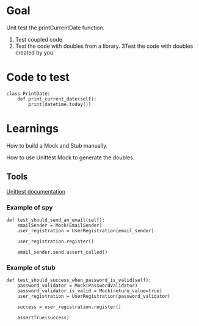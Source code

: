 # Goal
Unit test the printCurrentDate function.

1. Test coupled code
2. Test the code with doubles from a library.
3Test the code with doubles created by you.
# Code to test
    class PrintDate:
        def print_current_date(self):
            print(datetime.today())
# Learnings
How to build a Mock and Stub manually.

How to use Unittest Mock to generate the doubles.

## Tools
[Unittest documentation](https://cpython-test-docs.readthedocs.io/en/latest/library/unittest.mock.html)
### Example of spy

    def test_should_send_an_email(self):
        emailSender = Mock(EmailSender)
        user_registration = UserRegistration(email_sender)
    
        user_registration.register()
    
        email_sender.send.assert_called()

	
### Example of stub

    def test_should_success_when_password_is_valid(self):
        password_validator = Mock(PasswordValidator)
        password_validator.is_valid = Mock(return_value=true)
        user_registration = UserRegistration(password_validator)

        success = user_registration.register()

        assertTrue(success)

